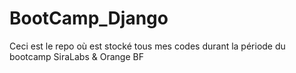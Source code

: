 # BootCamp_Django
Ceci est le repo où est stocké tous mes codes durant la période du bootcamp SiraLabs &amp; Orange BF
